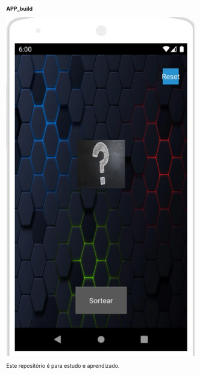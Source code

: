 
**APP_build**

<img src="Image_App_Vencedor.png" alt="APP_Vencedor Image" width="500">

Este repositório é para estudo e aprendizado.
